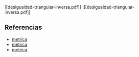 [[desigualdad-triangular-inversa.pdf]]
![[desigualdad-triangular-inversa.pdf]]

## Referencias
- [metrica](./metrica.md)
- [metrica](./metrica.md)
- [metrica](./metrica.md)
